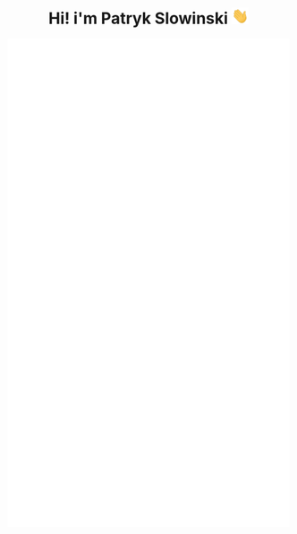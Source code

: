 # <h1 align="center">Hi! i'm Patryk Slowinski  <img src="https://raw.githubusercontent.com/ABSphreak/ABSphreak/master/gifs/Hi.gif" width="30px"></h1>

 ![Metrics](https://github.com/Patryks1/Patryks1/blob/main/github-metrics.svg)
